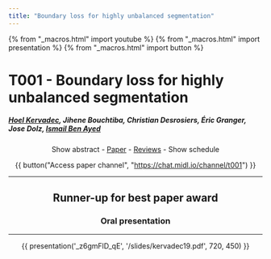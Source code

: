 ```yaml
---
title: "Boundary loss for highly unbalanced segmentation"
---
```

<style>
.paper_abstract {
  display: none;
  font-size: 90%;
  line-height: 1.35;
  text-align: justify;
  margin-top: 4px;
  padding-left: 20px;
  padding-right: 20px;
  padding-bottom: 4px;

  .actions {
    display: block;
    text-align: center;
    margin-top: 4px;
  }
}

.paper_qa {
  display: none;
  line-height: 1.35;
  text-align: center;
  margin-top: 4px;
  padding-left: 20px;
  padding-right: 20px;
  padding-bottom: 4px;

  .actions {
    display: block;
    text-align: center;
    margin-top: 4px;
  }
}
</style>

{% from "_macros.html" import youtube %}
{% from "_macros.html" import presentation %}
{% from "_macros.html" import button %}

# T001 - Boundary loss for highly unbalanced segmentation


##### [Hoel Kervadec](https://chat.midl.io/direct/hkervadec), Jihene Bouchtiba, Christian Desrosiers, Éric Granger, Jose Dolz, [Ismail Ben Ayed](https://chat.midl.io/direct/ismail.ben.ayed)

<!-- ### Abstract -->
<center><a class="toggle_visibility" data-selector=".paper_abstract" data-level="3">Show abstract</a>
		- <a href="http://proceedings.mlr.press/v102/kervadec19a.html">Paper</a>
    - <a href="https://openreview.net/forum?id=S1gTA5VggE">Reviews</a>
		- <a class="toggle_visibility" data-selector=".paper_qa" data-level="3">Show schedule</a>

<span class="paper_abstract">
	Widely used loss functions for convolutional neural network (CNN) segmentation, e.g., Dice or cross-entropy, are based on integrals (summations) over the segmentation regions. Unfortunately, forhighly unbalanced segmentations, such regional losses have values that differ considerably -- typically of several orders of magnitude -- across segmentation classes, which may affect training performance and stability. We propose a {\em boundary} loss, which takes the form of a distance metric on the space of contours (or shapes), not regions. This can mitigate the difficulties of regional losses in the context of highly unbalanced segmentation problems because it uses integrals over the boundary (interface) between regions instead of unbalanced integrals over regions. Furthermore, a boundary loss provides information that is complimentary to regional losses. Unfortunately, it is not straightforward to represent the boundary points corresponding to the regional softmax outputs of a CNN. Our boundary loss is inspired by discrete (graph-based) optimization techniques for computing gradient flows of curve evolution. Following an integral approach for computing boundary variations, we express a non-symmetric $L_2$ distance on the space of shapes as a regional integral, which avoids completely local differential computations involving contour points. This yields a boundary loss expressed with the regional softmax probability outputs of the network, which can be easily combined with standard regional losses and implemented with any existing deep network architecture for N-D segmentation.  We report comprehensive evaluations on two benchmark datasets corresponding to difficult, highly unbalanced problems: the ischemic stroke lesion (ISLES) and white matter hyperintensities (WMH). Used in conjunction with the region-based generalized Dice loss (GDL), our boundary loss improves performance significantly compared to GDL alone, reaching up to $8\%$ improvement in Dice score and $10\%$  improvement in Hausdorff score. It also yielded a more stable learning process. Our code is publicly available at [https://github.com/LIVIAETS/surface-loss](https://github.com/LIVIAETS/surface-loss).
	<span class="actions">
  <br/>
  <a class="toggle_visibility" data-level="2">Hide abstract</a></span>
</span>

<span class="paper_qa">
	**May 30 2020, 16:00 UTC** Live QA
  <br>
	**May 31 2020, 22:00 UTC** Poster session
	<br/>
	<span class="actions"><a class="toggle_visibility" data-level="2">Hide schedule</a></span>
</span>

{{ button("Access paper channel", "https://chat.midl.io/channel/t001") }}

---

## Runner-up for best paper award
### Oral presentation

---

{{ presentation('_z6gmFlD_qE', '/slides/kervadec19.pdf', 720, 450) }}
<!-- {{ youtube('_z6gmFlD_qE', 720, 450) }}
<iframe src="/slides/kervadec19.pdf" width="720" height="450"></iframe> -->